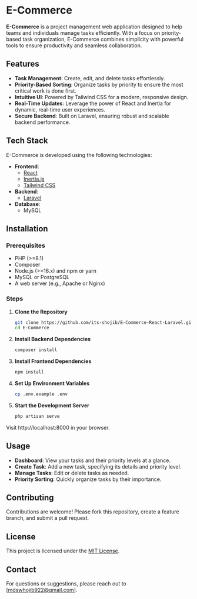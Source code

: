 # E-Commerce

**E-Commerce** is a project management web application designed to help teams and individuals manage tasks efficiently. With a focus on priority-based task organization, E-Commerce combines simplicity with powerful tools to ensure productivity and seamless collaboration.

## Features

-   **Task Management**: Create, edit, and delete tasks effortlessly.
-   **Priority-Based Sorting**: Organize tasks by priority to ensure the most critical work is done first.
-   **Intuitive UI**: Powered by Tailwind CSS for a modern, responsive design.
-   **Real-Time Updates**: Leverage the power of React and Inertia for dynamic, real-time user experiences.
-   **Secure Backend**: Built on Laravel, ensuring robust and scalable backend performance.

## Tech Stack

E-Commerce is developed using the following technologies:

-   **Frontend**:
    -   [React](https://reactjs.org/)
    -   [Inertia.js](https://inertiajs.com/)
    -   [Tailwind CSS](https://tailwindcss.com/)
-   **Backend**:
    -   [Laravel](https://laravel.com/)
-   **Database**:
    -   MySQL

## Installation

### Prerequisites

-   PHP (>=8.1)
-   Composer
-   Node.js (>=16.x) and npm or yarn
-   MySQL or PostgreSQL
-   A web server (e.g., Apache or Nginx)

### Steps

1. **Clone the Repository**

    ```bash
    git clone https://github.com/its-shojib/E-Commerce-React-Laravel.git
    cd E-Commerce
    ```

2. **Install Backend Dependencies**
    ```bash
    composer install
    ```
3. **Install Frontend Dependencies**
    ```bash
    npm install
    ```
4. **Set Up Environment Variables**
    ```bash
    cp .env.example .env
    ```
5. **Start the Development Server**
    ```bash
    php artisan serve
    ```
Visit http://localhost:8000 in your browser.

## Usage  
- **Dashboard**: View your tasks and their priority levels at a glance.  
- **Create Task**: Add a new task, specifying its details and priority level.  
- **Manage Tasks**: Edit or delete tasks as needed.  
- **Priority Sorting**: Quickly organize tasks by their importance.  

## Contributing  
Contributions are welcome! Please fork this repository, create a feature branch, and submit a pull request.  

## License  
This project is licensed under the [MIT License](./LICENSE).  

## Contact  
For questions or suggestions, please reach out to [mdswhojib922@gmail.com].  

